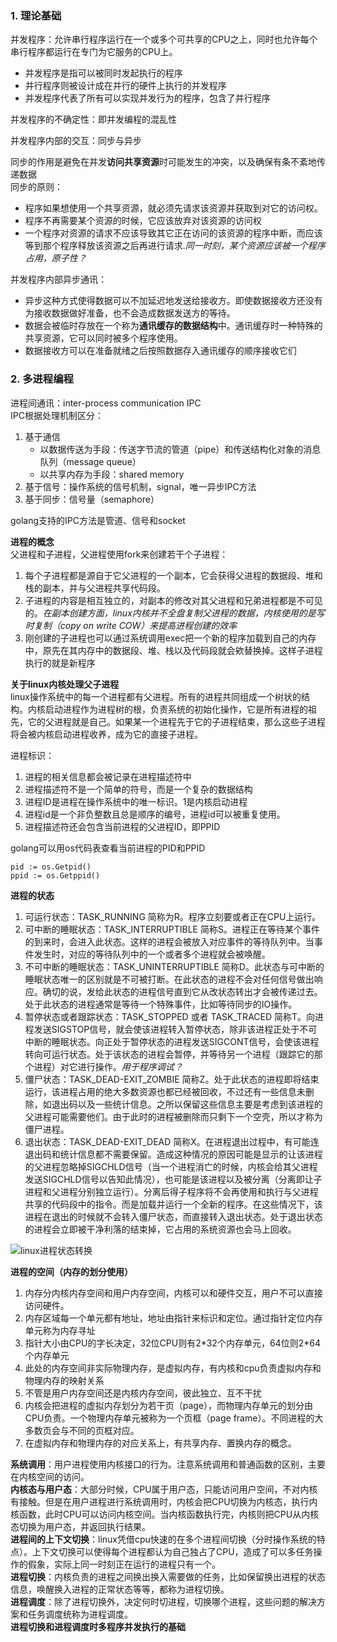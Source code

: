 ### 1. 理论基础
并发程序：允许串行程序运行在一个或多个可共享的CPU之上，同时也允许每个串行程序都运行在专门为它服务的CPU上。  
* 并发程序是指可以被同时发起执行的程序
* 并行程序则被设计成在并行的硬件上执行的并发程序
* 并发程序代表了所有可以实现并发行为的程序，包含了并行程序

并发程序的不确定性：即并发编程的混乱性  

并发程序内部的交互：同步与异步  

同步的作用是避免在并发**访问共享资源**时可能发生的冲突，以及确保有条不紊地传递数据  
同步的原则：
* 程序如果想使用一个共享资源，就必须先请求该资源并获取到对它的访问权。
* 程序不再需要某个资源的时候，它应该放弃对该资源的访问权
* 一个程序对资源的请求不应该导致其它正在访问的该资源的程序中断，而应该等到那个程序释放该资源之后再进行请求.*同一时刻，某个资源应该被一个程序占用，原子性？*

并发程序内部异步通讯：
* 异步这种方式使得数据可以不加延迟地发送给接收方。即使数据接收方还没有为接收数据做好准备，也不会造成数据发送方的等待。
* 数据会被临时存放在一个称为**通讯缓存的数据结构**中。通讯缓存时一种特殊的共享资源，它可以同时被多个程序使用。
* 数据接收方可以在准备就绪之后按照数据存入通讯缓存的顺序接收它们

### 2. 多进程编程
进程间通讯：inter-process communication  IPC  
IPC根据处理机制区分：
1. 基于通信
    * 以数据传送为手段：传送字节流的管道（pipe）和传送结构化对象的消息队列（message queue）
    * 以共享内存为手段：shared memory
2. 基于信号：操作系统的信号机制，signal，唯一异步IPC方法
3. 基于同步：信号量（semaphore）

golang支持的IPC方法是管道、信号和socket  

**进程的概念**  
父进程和子进程，父进程使用fork来创建若干个子进程：
1. 每个子进程都是源自于它父进程的一个副本，它会获得父进程的数据段、堆和栈的副本，并与父进程共享代码段。
2. 子进程的内容是相互独立的，对副本的修改对其父进程和兄弟进程都是不可见的。*在副本创建方面，linux内核并不全盘复制父进程的数据，内核使用的是写时复制（copy on write COW）来提高进程创建的效率*
3. 刚创建的子进程也可以通过系统调用exec把一个新的程序加载到自己的内存中，原先在其内存中的数据段、堆、栈以及代码段就会欸替换掉。这样子进程执行的就是新程序

**关于linux内核处理父子进程**  
linux操作系统中的每一个进程都有父进程。所有的进程共同组成一个树状的结构。内核启动进程作为进程树的根，负责系统的初始化操作，它是所有进程的祖先，它的父进程就是自己。如果某一个进程先于它的子进程结束，那么这些子进程将会被内核启动进程收养，成为它的直接子进程。  

进程标识：
1. 进程的相关信息都会被记录在进程描述符中
2. 进程描述符不是一个简单的符号，而是一个复杂的数据结构
3. 进程ID是进程在操作系统中的唯一标识。1是内核启动进程
4. 进程id是一个非负整数且总是顺序的编号，进程id可以被重复使用。
5. 进程描述符还会包含当前进程的父进程ID，即PPID

golang可以用os代码表查看当前进程的PID和PPID
```
pid := os.Getpid()
ppid := os.Getppid()
```

**进程的状态**
1. 可运行状态：TASK_RUNNING 简称为R。程序立刻要或者正在CPU上运行。
2. 可中断的睡眠状态：TASK_INTERRUPTIBLE 简称S。进程正在等待某个事件的到来时，会进入此状态。这样的进程会被放入对应事件的等待队列中。当事件发生时，对应的等待队列中的一个或者多个进程就会被唤醒。
3. 不可中断的睡眠状态：TASK_UNINTERRUPTIBLE 简称D。此状态与可中断的睡眠状态唯一的区别就是不可被打断。在此状态的进程不会对任何信号做出响应。确切的说，发给此状态的进程信号直到它从改状态转出才会被传递过去。处于此状态的进程通常是等待一个特殊事件，比如等待同步的IO操作。
4. 暂停状态或者跟踪状态：TASK_STOPPED 或者 TASK_TRACED 简称T。向进程发送SIGSTOP信号，就会使该进程转入暂停状态，除非该进程正处于不可中断的睡眠状态。向正处于暂停状态的进程发送SIGCONT信号，会使该进程转向可运行状态。处于该状态的进程会暂停，并等待另一个进程（跟踪它的那个进程）对它进行操作。*用于程序调试？*
5. 僵尸状态：TASK_DEAD-EXIT_ZOMBIE 简称Z。处于此状态的进程即将结束运行，该进程占用的绝大多数资源也都已经被回收，不过还有一些信息未删除，如退出码以及一些统计信息。之所以保留这些信息主要是考虑到该进程的父进程可能需要他们。由于此时的进程被删除而只剩下一个空壳，所以才称为僵尸进程。
6. 退出状态：TASK_DEAD-EXIT_DEAD 简称X。在进程退出过程中，有可能连退出码和统计信息都不需要保留。造成这种情况的原因可能是显示的让该进程的父进程忽略掉SIGCHLD信号（当一个进程消亡的时候，内核会给其父进程发送SIGCHLD信号以告知此情况），也可能是该进程以及被分离（分离即让子进程和父进程分别独立运行）。分离后得子程序将不会再使用和执行与父进程共享的代码段中的指令。而是加载并运行一个全新的程序。在这些情况下，该进程在退出的时候就不会转入僵尸状态，而直接转入退出状态。处于退出状态的进程会立即被干净利落的结束掉，它占用的系统资源也会马上回收。

![linux进程状态转换](https://github.com/kin122/duoankin.github.io/blob/main/golang/go%E5%B9%B6%E5%8F%91%E7%BC%96%E7%A8%8B%E7%AC%94%E8%AE%B0/linux%E8%BF%9B%E7%A8%8B%E7%8A%B6%E6%80%81%E8%BD%AC%E6%8D%A2.xmind)  

**进程的空间（内存的划分使用）**  
1. 内存分内核内存空间和用户内存空间，内核可以和硬件交互，用户不可以直接访问硬件。
2. 内存区域每一个单元都有地址，地址由指针来标识和定位。通过指针定位内存单元称为内存寻址
3. 指针大小由CPU的字长决定，32位CPU则有2\*32个内存单元，64位则2\*64个内存单元
4. 此处的内存空间非实际物理内存，是虚拟内存，有内核和cpu负责虚拟内存和物理内存的映射关系
5. 不管是用户内存空间还是内核内存空间，彼此独立、互不干扰
6. 内核会把进程的虚拟内存划分为若干页（page），而物理内存单元的划分由CPU负责。一个物理内存单元被称为一个页框（page frame）。不同进程的大多数页会与不同的页框对应。
7. 在虚拟内存和物理内存的对应关系上，有共享内存、置换内存的概念。

**系统调用**：用户进程使用内核接口的行为。注意系统调用和普通函数的区别，主要在内核空间的访问。  
**内核态与用户态**：大部分时候，CPU属于用户态，只能访问用户空间，不对内核有接触。但是在用户进程进行系统调用时，内核会把CPU切换为内核态，执行内核函数，此时CPU可以访问内核空间。当内核函数执行完，内核则把CPU从内核态切换为用户态，并返回执行结果。  
**进程间的上下文切换**：linux凭借cpu快速的在多个进程间切换（分时操作系统的特点）。上下文切换可以使得每个进程都认为自己独占了CPU，造成了可以多任务操作的假象，实际上同一时刻正在运行的进程只有一个。  
**进程切换**：内核负责的进程之间换出换入需要做的任务，比如保留换出进程的状态信息，唤醒换入进程的正常状态等等，都称为进程切换。  
**进程调度**：除了进程切换外，决定何时切进程，切换哪个进程，这些问题的解决方案和任务调度统称为进程调度。  
**进程切换和进程调度时多程序并发执行的基础**  
